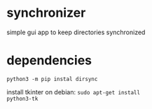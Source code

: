 # synchronizer
simple gui app to keep directories synchronized

# dependencies
<code>python3 -m pip instal dirsync</code>

install tkinter on debian:
<code>sudo apt-get install python3-tk</code>

